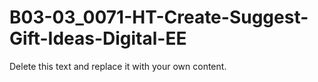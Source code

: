 

# B03-03_0071-HT-Create-Suggest-Gift-Ideas-Digital-EE

Delete this text and replace it with your own content.
